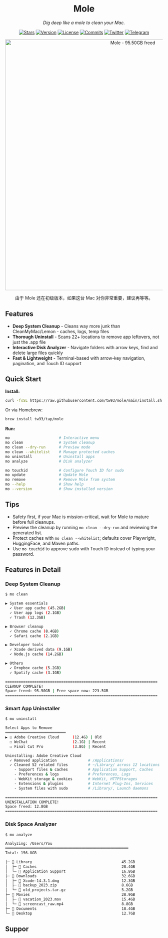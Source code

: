 <div align="center">
  <h1>Mole</h1>
  <p><em>Dig deep like a mole to clean your Mac.</em></p>
</div>

<p align="center">
  <a href="https://github.com/tw93/mole/stargazers"><img src="https://img.shields.io/github/stars/tw93/mole?style=flat-square" alt="Stars"></a>
  <a href="https://github.com/tw93/mole/releases"><img src="https://img.shields.io/github/v/tag/tw93/mole?label=version&style=flat-square" alt="Version"></a>
  <a href="LICENSE"><img src="https://img.shields.io/badge/license-MIT-blue.svg?style=flat-square" alt="License"></a>
  <a href="https://github.com/tw93/mole/commits"><img src="https://img.shields.io/github/commit-activity/m/tw93/mole?style=flat-square" alt="Commits"></a>
  <a href="https://twitter.com/HiTw93"><img src="https://img.shields.io/badge/follow-Tw93-red?style=flat-square&logo=Twitter" alt="Twitter"></a>
  <a href="https://t.me/+GclQS9ZnxyI2ODQ1"><img src="https://img.shields.io/badge/chat-Telegram-blueviolet?style=flat-square&logo=Telegram" alt="Telegram"></a>
</p>

<p align="center">
  <img src="https://cdn.tw93.fun/img/mole.jpeg" alt="Mole - 95.50GB freed" width="800" />
  <p align="center">由于 Mole 还在初级版本，如果这台 Mac 对你非常重要，建议再等等。</p>
</p>

## Features

- **Deep System Cleanup** - Cleans way more junk than CleanMyMac/Lemon - caches, logs, temp files
- **Thorough Uninstall** - Scans 22+ locations to remove app leftovers, not just the .app file
- **Interactive Disk Analyzer** - Navigate folders with arrow keys, find and delete large files quickly
- **Fast & Lightweight** - Terminal-based with arrow-key navigation, pagination, and Touch ID support

## Quick Start

**Install:**

```bash
curl -fsSL https://raw.githubusercontent.com/tw93/mole/main/install.sh | bash
```

Or via Homebrew:

```bash
brew install tw93/tap/mole
```

**Run:**

```bash
mo                      # Interactive menu
mo clean                # System cleanup
mo clean --dry-run      # Preview mode
mo clean --whitelist    # Manage protected caches
mo uninstall            # Uninstall apps
mo analyze              # Disk analyzer

mo touchid              # Configure Touch ID for sudo
mo update               # Update Mole
mo remove               # Remove Mole from system
mo --help               # Show help
mo --version            # Show installed version
```

## Tips

- Safety first, if your Mac is mission-critical, wait for Mole to mature before full cleanups.
- Preview the cleanup by running `mo clean --dry-run` and reviewing the generated list.
- Protect caches with `mo clean --whitelist`; defaults cover Playwright, HuggingFace, and Maven paths.
- Use `mo touchid` to approve sudo with Touch ID instead of typing your password.

## Features in Detail

### Deep System Cleanup

```bash
$ mo clean

▶ System essentials
  ✓ User app cache (45.2GB)
  ✓ User app logs (2.1GB)
  ✓ Trash (12.3GB)

▶ Browser cleanup
  ✓ Chrome cache (8.4GB)
  ✓ Safari cache (2.1GB)

▶ Developer tools
  ✓ Xcode derived data (9.1GB)
  ✓ Node.js cache (14.2GB)

▶ Others
  ✓ Dropbox cache (5.2GB)
  ✓ Spotify cache (3.1GB)

====================================================================
CLEANUP COMPLETE!
Space freed: 95.50GB | Free space now: 223.5GB
====================================================================
```

### Smart App Uninstaller

```bash
$ mo uninstall

Select Apps to Remove
═══════════════════════════
▶ ☑ Adobe Creative Cloud      (12.4G) | Old
  ☐ WeChat                    (2.1G) | Recent
  ☐ Final Cut Pro             (3.8G) | Recent

Uninstalling: Adobe Creative Cloud
  ✓ Removed application              # /Applications/
  ✓ Cleaned 52 related files         # ~/Library/ across 12 locations
    - Support files & caches         # Application Support, Caches
    - Preferences & logs             # Preferences, Logs
    - WebKit storage & cookies       # WebKit, HTTPStorages
    - Extensions & plugins           # Internet Plug-Ins, Services
    - System files with sudo         # /Library/, Launch daemons

====================================================================
UNINSTALLATION COMPLETE!
Space freed: 12.8GB
====================================================================
```

### Disk Space Analyzer

```bash
$ mo analyze

Analyzing: /Users/You
═══════════════════════════════════════════════════════
Total: 156.8GB

├─ 📁 Library                                        45.2GB
│  ├─ 📁 Caches                                      28.4GB
│  └─ 📁 Application Support                         16.8GB
├─ 📁 Downloads                                      32.6GB
│  ├─ 📄 Xcode-14.3.1.dmg                            12.3GB
│  ├─ 📄 backup_2023.zip                             8.6GB
│  └─ 📄 old_projects.tar.gz                         5.2GB
├─ 📁 Movies                                         28.9GB
│  ├─ 📄 vacation_2023.mov                           15.4GB
│  └─ 📄 screencast_raw.mp4                          8.8GB
├─ 📁 Documents                                      18.4GB
└─ 📁 Desktop                                        12.7GB
```

## Suppor